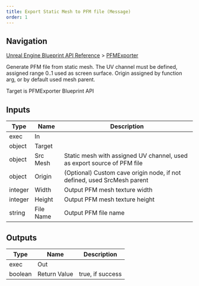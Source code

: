 ```yaml
---
title: Export Static Mesh to PFM file (Message)
order: 1
---
```

## Navigation

[Unreal Engine Blueprint API Reference](https://dev.epicgames.com/documentation/en-us/unreal-engine/BlueprintAPI) > [PFMExporter](https://dev.epicgames.com/documentation/en-us/unreal-engine/BlueprintAPI/PFMExporter)

Generate PFM file from static mesh.
The UV channel must be defined, assigned range 0..1 used as screen surface.
Origin assigned by function arg, or by default used mesh parent.

Target is PFMExporter Blueprint API

## Inputs

| Type | Name | Description |
| --- | --- | --- |
| exec | In |  |
| object | Target |  |
| object | Src Mesh | Static mesh with assigned UV channel, used as export source of PFM file |
| object | Origin | (Optional) Custom cave origin node, if not defined, used SrcMesh parent |
| integer | Width | Output PFM mesh texture width |
| integer | Height | Output PFM mesh texture height |
| string | File Name | Output PFM file name |

## Outputs

| Type | Name | Description |
| --- | --- | --- |
| exec | Out |  |
| boolean | Return Value | true, if success |
